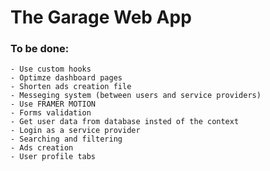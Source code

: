 # The Garage Web App

### To be done:

    - Use custom hooks
    - Optimze dashboard pages
    - Shorten ads creation file
    - Messeging system (between users and service providers)
    - Use FRAMER MOTION
    - Forms validation
    - Get user data from database insted of the context
    - Login as a service provider
    - Searching and filtering
    - Ads creation
    - User profile tabs
